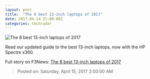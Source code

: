 ```yaml
---
layout: post
title:  "The 8 best 13-inch laptops of 2017"
date: 2017-04-14 21:00:00Z
categories: techradar
---
```


![The 8 best 13-inch laptops of 2017](http://cdn.mos.cms.futurecdn.net/90efc90c07b8236959389a95d5c609c8-1200-80.jpg)

Read our updated guide to the best 13-inch laptops, now with the HP Spectre x360.


Full story on F3News: [The 8 best 13-inch laptops of 2017](http://www.f3nws.com/n/qPsAUG)

> Posted on: Saturday, April 15, 2017 2:00:00 AM
